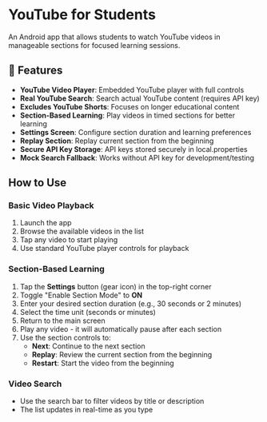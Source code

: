 # YouTube for Students

An Android app that allows students to watch YouTube videos in manageable sections for focused learning sessions.

## 🎯 **Features**

- **YouTube Video Player**: Embedded YouTube player with full controls
- **Real YouTube Search**: Search actual YouTube content (requires API key)
- **Excludes YouTube Shorts**: Focuses on longer educational content
- **Section-Based Learning**: Play videos in timed sections for better learning
- **Settings Screen**: Configure section duration and learning preferences
- **Replay Section**: Replay current section from the beginning
- **Secure API Key Storage**: API keys stored securely in local.properties
- **Mock Search Fallback**: Works without API key for development/testing

## How to Use

### Basic Video Playback
1. Launch the app
2. Browse the available videos in the list
3. Tap any video to start playing
4. Use standard YouTube player controls for playback

### Section-Based Learning
1. Tap the **Settings** button (gear icon) in the top-right corner
2. Toggle "Enable Section Mode" to **ON**
3. Enter your desired section duration (e.g., 30 seconds or 2 minutes)
4. Select the time unit (seconds or minutes)
5. Return to the main screen
6. Play any video - it will automatically pause after each section
7. Use the section controls to:
   - **Next**: Continue to the next section
   - **Replay**: Review the current section from the beginning
   - **Restart**: Start the video from the beginning

### Video Search
- Use the search bar to filter videos by title or description
- The list updates in real-time as you type 